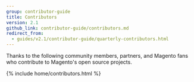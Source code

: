 ```yaml
---
group: contributor-guide
title: Contributors
version: 2.1
github_link: contributor-guide/contributors.md
redirect_from:
  - guides/v2.1/contributor-guide/quarterly-contributors.html
---
```


Thanks to the following community members, partners, and Magento fans who contribute to Magento's open source projects.

{% include home/contributors.html %}
